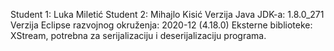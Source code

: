 Student 1: Luka Miletić
Student 2: Mihajlo Kisić
Verzija Java JDK-a: 1.8.0_271
Verzija Eclipse razvojnog okruženja: 2020-12 (4.18.0)
Eksterne biblioteke: 
	XStream, potrebna za serijalizaciju i deserijalizaciju programa.